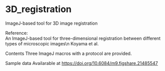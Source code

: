 # 3D_registration
ImageJ-based tool for 3D image registration

Reference:<br>
An ImageJ-based tool for three-dimensional registration between different types of microscopic images\n
Koyama et al.

Contents
Three ImageJ macros with a protocol are provided.

Sample data
Availarable at https://doi.org/10.6084/m9.figshare.21485547 


